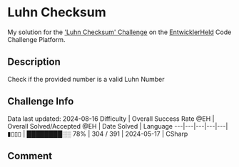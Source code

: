 # Luhn Checksum

My solution for the ['Luhn Checksum' Challenge](https://platform.entwicklerheld.de/challenge/luhn-checksum?technology=CSharp) on the [EntwicklerHeld](https://platform.entwicklerheld.de/) Code Challenge Platform.

## Description
Check if the provided number is a valid Luhn Number

## Challenge Info
Data last updated: 2024-08-16
Difficulty | Overall Success Rate @EH | Overall Solved/Accepted @EH | Date Solved | Language
---|---|---|---|---|
▮▯▯▯ | ████████░░ 78% | 304 / 391 | 2024-05-17 | CSharp

## Comment

